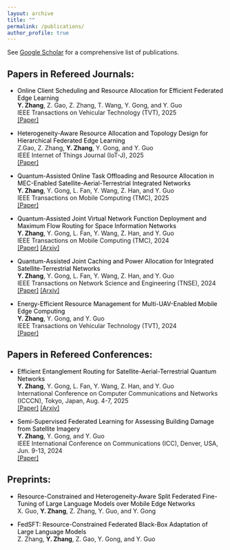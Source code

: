 ```yaml
---
layout: archive
title: ""
permalink: /publications/
author_profile: true
---
```


See <a href="https://scholar.google.com/citations?hl=en&user=p6z9Id4AAAAJ" class="custom-link" target="_blank">Google Scholar</a> for a comprehensive list of publications.

Papers in Refereed Journals:
------
- <span style="color: black;"> Online Client Scheduling and Resource Allocation for Efficient Federated Edge Learning </span>  
  __Y. Zhang__, Z. Gao, Z. Zhang, T. Wang, Y. Gong, and Y. Guo  
  IEEE Transactions on Vehicular Technology (TVT), 2025  
  <a href="https://ieeexplore.ieee.org/document/11181192" class="custom-link" target="_blank">[Paper]</a> 

- <span style="color: black;"> Heterogeneity-Aware Resource Allocation and Topology Design for Hierarchical Federated Edge Learning </span>  
  Z.Gao, Z. Zhang, __Y. Zhang__, Y. Gong, and Y. Guo  
  IEEE Internet of Things Journal (IoT-J), 2025  
  <a href="https://ieeexplore.ieee.org/abstract/document/11083647" class="custom-link" target="_blank">[Paper]</a>  

- <span style="color: black;"> Quantum-Assisted Online Task Offloading and Resource Allocation in MEC-Enabled Satellite-Aerial-Terrestrial Integrated Networks </span>  
  __Y. Zhang__, Y. Gong, L. Fan, Y. Wang, Z. Han, and Y. Guo  
  IEEE Transactions on Mobile Computing (TMC), 2025  
  <a href="https://ieeexplore.ieee.org/document/10804104" class="custom-link" target="_blank">[Paper]</a>
  
- <span style="color: black;"> Quantum-Assisted Joint Virtual Network Function Deployment and Maximum Flow Routing for Space Information Networks </span>  
  __Y. Zhang__, Y. Gong, L. Fan, Y. Wang, Z. Han, and Y. Guo  
  IEEE Transactions on Mobile Computing (TMC), 2024  
  <a href="https://ieeexplore.ieee.org/document/10691643" class="custom-link" target="_blank">[Paper]</a>
  <a href="https://arxiv.org/abs/2409.13508" class="custom-link" target="_blank">[Arxiv]</a>

- <span style="color: black;"> Quantum-Assisted Joint Caching and Power Allocation for Integrated Satellite-Terrestrial Networks </span>  
  __Y. Zhang__, Y. Gong, L. Fan, Y. Wang, Z. Han, and Y. Guo  
  IEEE Transactions on Network Science and Engineering (TNSE), 2024  
  <a href="https://ieeexplore.ieee.org/document/10614917" class="custom-link" target="_blank">[Paper]</a>
  <a href="https://arxiv.org/abs/2312.14448" class="custom-link" target="_blank">[Arxiv]</a>

- <span style="color: black;"> Energy-Efficient Resource Management for Multi-UAV-Enabled Mobile Edge Computing </span>  
  __Y. Zhang__, Y. Gong, and Y. Guo  
  IEEE Transactions on Vehicular Technology (TVT), 2024   
  <a href="https://ieeexplore.ieee.org/document/10477460" class="custom-link" target="_blank">[Paper]</a>



Papers in Refereed Conferences:
------
- <span style="color: black;"> Efficient Entanglement Routing for Satellite-Aerial-Terrestrial Quantum Networks </span>  
  __Y. Zhang__, Y. Gong, L. Fan, Y. Wang, Z. Han, and Y. Guo  
International Conference on Computer Communications and Networks (ICCCN), Tokyo, Japan, Aug. 4-7, 2025  
<a href="https://ieeexplore.ieee.org/abstract/document/11133770" class="custom-link" target="_blank">[Paper]</a>
<a href="https://arxiv.org/abs/2409.13517" class="custom-link" target="_blank">[Arxiv]</a> 

- <span style="color: black;"> Semi-Supervised Federated Learning for Assessing Building Damage from Satellite Imagery </span>  
  __Y. Zhang__, Y. Gong, and Y. Guo   
IEEE International Conference on Communications (ICC), Denver, USA, Jun. 9-13, 2024  
<a href="https://ieeexplore.ieee.org/document/10622484" class="custom-link" target="_blank">[Paper]</a>



Preprints:
------
- <span style="color: black;"> Resource-Constrained and Heterogeneity-Aware Split Federated Fine-Tuning of Large Language Models over Mobile Edge Networks </span>  
  X. Guo, __Y. Zhang__, Z. Zhang, Y. Guo, and Y. Gong

- <span style="color: black;"> FedSFT: Resource-Constrained Federated Black-Box Adaptation of Large Language Models </span>  
  Z. Zhang, __Y. Zhang__, Z. Gao, Y. Gong, and Y. Guo  
